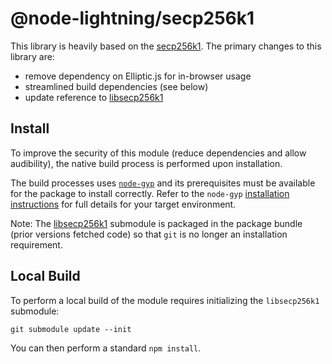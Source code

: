# @node-lightning/secp256k1

This library is heavily based on the [secp256k1](https://www.npmjs.com/package/secp256k1). The
primary changes to this library are:

-   remove dependency on Elliptic.js for in-browser usage
-   streamlined build dependencies (see below)
-   update reference to [libsecp256k1](https://github.com/bitcoin-core/secp256k1)

## Install

To improve the security of this module (reduce dependencies and allow audibility), the native build process is performed upon installation.

The build processes uses [`node-gyp`](https://www.npmjs.com/package/node-gyp) and its prerequisites must be available for the package to install correctly. Refer to the `node-gyp` [installation instructions]() for full details for your target environment.

Note: The [libsecp256k1](https://github.com/bitcoin-core/secp256k1) submodule is packaged in the package bundle (prior versions fetched code) so that `git` is no longer an installation requirement.

## Local Build

To perform a local build of the module requires initializing the `libsecp256k1` submodule:

```
git submodule update --init
```

You can then perform a standard `npm install`.
